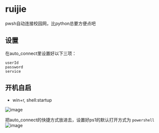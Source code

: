 # ruijie
pwsh自动连接校园网，比python总要方便点吧

## 设置
在auto_connect里设置好以下三项：
```
userId
password
service
```
## 开机自启
- win+r, shell:startup

![image](https://user-images.githubusercontent.com/45586871/135025367-2369d1a8-6fab-4467-bfdc-1ac80c3b034e.png)

把auto_connect的快捷方式放进去，设置好ps1的默认打开方式为 `powershell`
![image](https://user-images.githubusercontent.com/45586871/135025346-e4be4e15-9389-4286-a6d4-c2958466c738.png)
